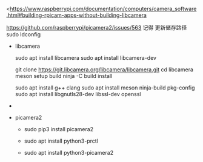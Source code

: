 <<https://www.raspberrypi.com/documentation/computers/camera_software.html#building-rpicam-apps-without-building-libcamera>

<https://github.com/raspberrypi/picamera2/issues/563>
记得 更新储存路径 sudo ldconfig

- libcamera

    sudo apt install libcamera
    sudo apt install libcamera-dev

    git clone <https://git.libcamera.org/libcamera/libcamera.git>
    cd libcamera
    meson setup build
    ninja -C build install

    sudo apt install g++ clang
    sudo apt install meson ninja-build pkg-config
    sudo apt install libgnutls28-dev libssl-dev openssl

-

- picamera2
  - sudo pip3 install picamera2

  - sudo apt install python3-prctl
  - sudo apt install python3-picamera2
